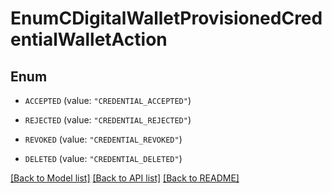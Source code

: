# EnumCDigitalWalletProvisionedCredentialWalletAction

## Enum


* `ACCEPTED` (value: `"CREDENTIAL_ACCEPTED"`)

* `REJECTED` (value: `"CREDENTIAL_REJECTED"`)

* `REVOKED` (value: `"CREDENTIAL_REVOKED"`)

* `DELETED` (value: `"CREDENTIAL_DELETED"`)


[[Back to Model list]](../README.md#documentation-for-models) [[Back to API list]](../README.md#documentation-for-api-endpoints) [[Back to README]](../README.md)


